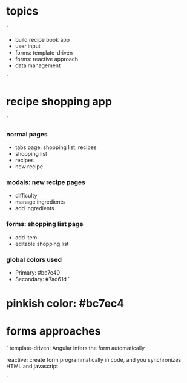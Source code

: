 # topics
`

- build recipe book app
- user input
- forms: template-driven
- forms: reactive approach
- data management


`

# recipe shopping app
`
### normal pages
- tabs page: shopping list, recipes
- shopping list
- recipes
- new recipe
### modals: new recipe pages
- difficulty
- manage ingredients
- add ingredients
### forms: shopping list page
- add item
- editable shopping list

### global colors used
- Primary: #bc7e40
- Secondary: #7ad61d
`
# pinkish color: #bc7ec4


# forms approaches
`
template-driven: Angular infers the form automatically

reactive: create form programmatically in code, and you synchronizes HTML and javascript

`
